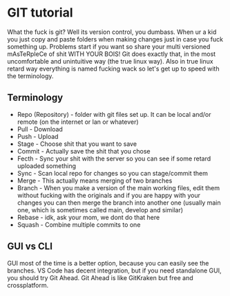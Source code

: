 # GIT tutorial

What the fuck is git? Well its version control, you dumbass. When ur a kid you just copy and paste folders when making changes just in case you fuck something up. Problems start if you want so share your multi versioned mAsTeRpIeCe of shit WITH YOUR BOIS! Git does exactly that, in the most uncomfortable and unintuitive way (the true linux way). Also in true linux retard way everything is named fucking wack so let's get up to speed with the terminology.

## Terminology

* Repo (Repository) - folder with git files set up. It can be local and/or remote (on the internet or lan or whatever)
* Pull - Download
* Push - Upload
* Stage - Choose shit that you want to save
* Commit - Actually save the shit that you chose
* Fecth - Sync your shit with the server so you can see if some retard uploaded something
* Sync - Scan local repo for changes so you can stage/commit them
* Merge - This actually means merging of two branches
* Branch - When you make a version of the main working files, edit them without fucking with the originals and if you are happy with your changes you can then merge the branch into another one (usually main one, which is sometimes called main, develop and similar)
* Rebase - idk, ask your mom, we dont do that here
* Squash - Combine multiple commits to one

## GUI vs CLI
GUI most of the time is a better option, because you can easily see the branches. VS Code has decent integration, but if you need standalone GUI, you should try Git Ahead. Git Ahead is like GitKraken but free and crossplatform.